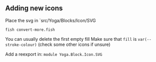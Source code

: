 ## Adding new icons

Place the svg in `src/Yoga/Blocks/Icon/SVG
```
fish convert-more.fish
```

You can usually delete the first empty fill
Make sure that `fill` is `var(--stroke-colour)` (check some other icons if unsure)

Add a reexport in:
`module Yoga.Block.Icon.SVG`
